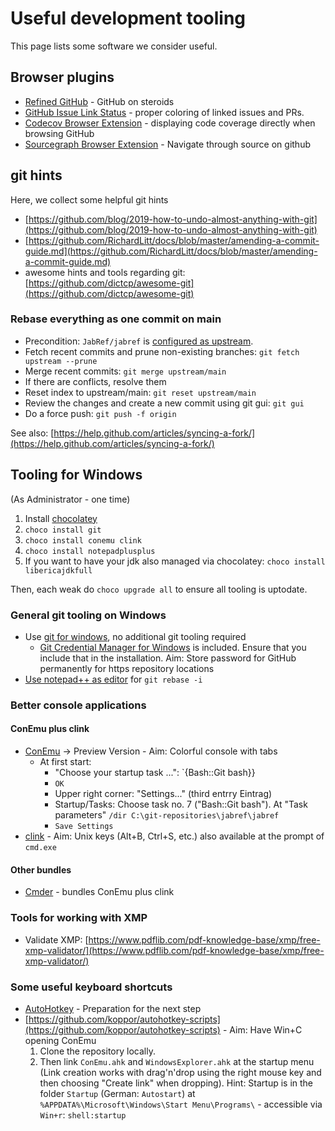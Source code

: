 # Useful development tooling

This page lists some software we consider useful.

## Browser plugins

* [Refined GitHub](https://github.com/sindresorhus/refined-github) - GitHub on steroids
* [GitHub Issue Link Status](https://github.com/fregante/github-issue-link-status) - proper coloring of linked issues and PRs.
* [Codecov Browser Extension](https://github.com/codecov/browser-extension) - displaying code coverage directly when browsing GitHub
* [Sourcegraph Browser Extension](https://docs.sourcegraph.com/integration/browser\_extension) - Navigate through source on github

## git hints

Here, we collect some helpful git hints

* [https://github.com/blog/2019-how-to-undo-almost-anything-with-git](https://github.com/blog/2019-how-to-undo-almost-anything-with-git)
* [https://github.com/RichardLitt/docs/blob/master/amending-a-commit-guide.md](https://github.com/RichardLitt/docs/blob/master/amending-a-commit-guide.md)
* awesome hints and tools regarding git: [https://github.com/dictcp/awesome-git](https://github.com/dictcp/awesome-git)

### Rebase everything as one commit on main

* Precondition: `JabRef/jabref` is [configured as upstream](https://help.github.com/articles/configuring-a-remote-for-a-fork/).
* Fetch recent commits and prune non-existing branches: `git fetch upstream --prune`
* Merge recent commits: `git merge upstream/main`
* If there are conflicts, resolve them
* Reset index to upstream/main: `git reset upstream/main`
* Review the changes and create a new commit using git gui: `git gui`
* Do a force push: `git push -f origin`

See also: [https://help.github.com/articles/syncing-a-fork/](https://help.github.com/articles/syncing-a-fork/)

## Tooling for Windows

(As Administrator - one time)

1. Install [chocolatey](https://chocolatey.org)
2. `choco install git`
3. `choco install conemu clink`
4. `choco install notepadplusplus`
5. If you want to have your jdk also managed via chocolatey: `choco install libericajdkfull`

Then, each weak do `choco upgrade all` to ensure all tooling is uptodate.

### General git tooling on Windows

* Use [git for windows](https://git-for-windows.github.io), no additional git tooling required
  * [Git Credential Manager for Windows](https://github.com/Microsoft/Git-Credential-Manager-for-Windows) is included. Ensure that you include that in the installation. Aim: Store password for GitHub permanently for https repository locations
* [Use notepad++ as editor](http://stackoverflow.com/a/2486342/873282) for `git rebase -i`

### Better console applications

#### ConEmu plus clink

* [ConEmu](http://conemu.github.io) -> Preview Version - Aim: Colorful console with tabs
  * At first start:
    * "Choose your startup task ...": \`{Bash::Git bash\}}
    * `OK`
    * Upper right corner: "Settings..." (third entrry Eintrag)
    * Startup/Tasks: Choose task no. 7 ("Bash::Git bash"). At "Task parameters" `/dir C:\git-repositories\jabref\jabref`
    * `Save Settings`
* [clink](http://mridgers.github.io/clink/) - Aim: Unix keys (Alt+B, Ctrl+S, etc.) also available at the prompt of `cmd.exe`

#### Other bundles

* [Cmder](http://cmder.net) - bundles ConEmu plus clink

### Tools for working with XMP

* Validate XMP: [https://www.pdflib.com/pdf-knowledge-base/xmp/free-xmp-validator/](https://www.pdflib.com/pdf-knowledge-base/xmp/free-xmp-validator/)

### Some useful keyboard shortcuts

* [AutoHotkey](http://autohotkey.com) - Preparation for the next step
* [https://github.com/koppor/autohotkey-scripts](https://github.com/koppor/autohotkey-scripts) - Aim: Have Win+C opening ConEmu
  1. Clone the repository locally.
  2. Then link `ConEmu.ahk` and `WindowsExplorer.ahk` at the startup menu (Link creation works with drag'n'drop using the right mouse key and then choosing "Create link" when dropping). Hint: Startup is in the folder `Startup` (German: `Autostart`) at `%APPDATA%\Microsoft\Windows\Start Menu\Programs\` - accessible via `Win+r`: `shell:startup`
